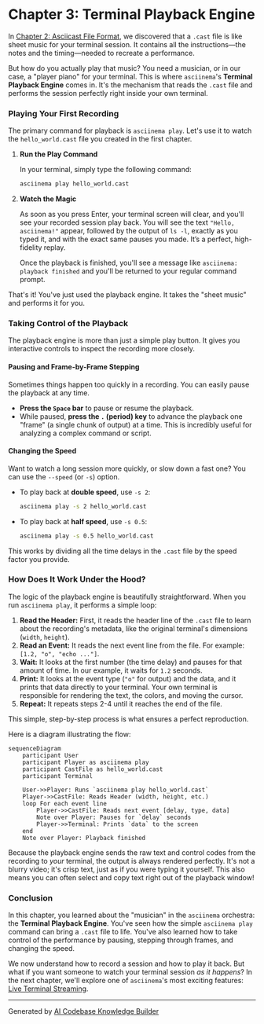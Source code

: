 # Chapter 3: Terminal Playback Engine

In [Chapter 2: Asciicast File Format](02_asciicast_file_format_.md), we discovered that a `.cast` file is like sheet music for your terminal session. It contains all the instructions—the notes and the timing—needed to recreate a performance.

But how do you actually play that music? You need a musician, or in our case, a "player piano" for your terminal. This is where `asciinema`'s **Terminal Playback Engine** comes in. It's the mechanism that reads the `.cast` file and performs the session perfectly right inside your own terminal.

### Playing Your First Recording

The primary command for playback is `asciinema play`. Let's use it to watch the `hello_world.cast` file you created in the first chapter.

1.  **Run the Play Command**

    In your terminal, simply type the following command:

    ```sh
    asciinema play hello_world.cast
    ```

2.  **Watch the Magic**

    As soon as you press Enter, your terminal screen will clear, and you'll see your recorded session play back. You will see the text `"Hello, asciinema!"` appear, followed by the output of `ls -l`, exactly as you typed it, and with the exact same pauses you made. It’s a perfect, high-fidelity replay.

    Once the playback is finished, you'll see a message like `asciinema: playback finished` and you'll be returned to your regular command prompt.

That's it! You've just used the playback engine. It takes the "sheet music" and performs it for you.

### Taking Control of the Playback

The playback engine is more than just a simple play button. It gives you interactive controls to inspect the recording more closely.

#### Pausing and Frame-by-Frame Stepping

Sometimes things happen too quickly in a recording. You can easily pause the playback at any time.

*   **Press the `Space` bar** to pause or resume the playback.
*   While paused, **press the `.` (period) key** to advance the playback one "frame" (a single chunk of output) at a time. This is incredibly useful for analyzing a complex command or script.

#### Changing the Speed

Want to watch a long session more quickly, or slow down a fast one? You can use the `--speed` (or `-s`) option.

*   To play back at **double speed**, use `-s 2`:
    ```sh
    asciinema play -s 2 hello_world.cast
    ```
*   To play back at **half speed**, use `-s 0.5`:
    ```sh
    asciinema play -s 0.5 hello_world.cast
    ```

This works by dividing all the time delays in the `.cast` file by the speed factor you provide.

### How Does It Work Under the Hood?

The logic of the playback engine is beautifully straightforward. When you run `asciinema play`, it performs a simple loop:

1.  **Read the Header:** First, it reads the header line of the `.cast` file to learn about the recording's metadata, like the original terminal's dimensions (`width`, `height`).
2.  **Read an Event:** It reads the next event line from the file. For example: `[1.2, "o", "echo ..."]`.
3.  **Wait:** It looks at the first number (the time delay) and pauses for that amount of time. In our example, it waits for `1.2` seconds.
4.  **Print:** It looks at the event type (`"o"` for output) and the data, and it prints that data directly to your terminal. Your own terminal is responsible for rendering the text, the colors, and moving the cursor.
5.  **Repeat:** It repeats steps 2-4 until it reaches the end of the file.

This simple, step-by-step process is what ensures a perfect reproduction.

Here is a diagram illustrating the flow:

```mermaid
sequenceDiagram
    participant User
    participant Player as asciinema play
    participant CastFile as hello_world.cast
    participant Terminal

    User->>Player: Runs `asciinema play hello_world.cast`
    Player->>CastFile: Reads Header (width, height, etc.)
    loop For each event line
        Player->>CastFile: Reads next event [delay, type, data]
        Note over Player: Pauses for `delay` seconds
        Player->>Terminal: Prints `data` to the screen
    end
    Note over Player: Playback finished
```

Because the playback engine sends the raw text and control codes from the recording to *your* terminal, the output is always rendered perfectly. It's not a blurry video; it's crisp text, just as if you were typing it yourself. This also means you can often select and copy text right out of the playback window!

### Conclusion

In this chapter, you learned about the "musician" in the `asciinema` orchestra: the **Terminal Playback Engine**. You've seen how the simple `asciinema play` command can bring a `.cast` file to life. You've also learned how to take control of the performance by pausing, stepping through frames, and changing the speed.

We now understand how to record a session and how to play it back. But what if you want someone to watch your terminal session *as it happens*? In the next chapter, we'll explore one of `asciinema`'s most exciting features: [Live Terminal Streaming](04_live_terminal_streaming_.md).

---

Generated by [AI Codebase Knowledge Builder](https://github.com/The-Pocket/Tutorial-Codebase-Knowledge)